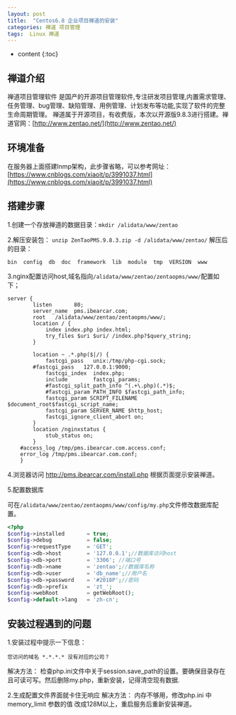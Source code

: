 ```yaml
---
layout: post
title:  "Centos6.8 企业项目禅道的安装"
categories: 禅道 项目管理 
tags:  Linux 禅道 
---
```


* content
{:toc}

## 禅道介绍
禅道项目管理软件 是国产的开源项目管理软件,专注研发项目管理,内置需求管理、任务管理、bug管理、缺陷管理、用例管理、计划发布等功能,实现了软件的完整生命周期管理。
禅道属于开源项目，有收费版，本次以开源版9.8.3进行搭建。禅道官网：[http://www.zentao.net/](http://www.zentao.net/)

## 环境准备

在服务器上面搭建lnmp架构，此步骤省略，可以参考网址：[https://www.cnblogs.com/xiaoit/p/3991037.html](https://www.cnblogs.com/xiaoit/p/3991037.html)

## 搭建步骤

1.创建一个存放禅道的数据目录：`mkdir /alidata/www/zentao`

2.解压安装包： `unzip ZenTaoPMS.9.8.3.zip -d /alidata/www/zentao/` 解压后的目录：

```
bin  config  db  doc  framework  lib  module  tmp  VERSION  www
```





3.nginx配置访问host,域名指向`/alidata/www/zentao/zentaopms/www/`配置如下；

```
server {
        listen       80;
        server_name  pms.ibearcar.com;
        root   /alidata/www/zentao/zentaopms/www/;
        location / {
            index index.php index.html;
            try_files $uri $uri/ /index.php?$query_string;
        }

        location ~ .*.php($|/) {
            fastcgi_pass   unix:/tmp/php-cgi.sock;
	    #fastcgi_pass   127.0.0.1:9000;
            fastcgi_index  index.php;
            include        fastcgi_params;
            #fastcgi_split_path_info ^(.+\.php)(.*)$;
            #fastcgi_param PATH_INFO $fastcgi_path_info;
            fastcgi_param SCRIPT_FILENAME $document_root$fastcgi_script_name;
            fastcgi_param SERVER_NAME $http_host;
            fastcgi_ignore_client_abort on;
        }
        location /nginxstatus {
            stub_status on;
        }
	#access_log /tmp/pms.ibearcar.com.access.conf;
	error_log /tmp/pms.ibearcar.com.conf;
    }
```

4.浏览器访问 http://pms.ibearcar.com/install.php 根据页面提示安装禅道。


5.配置数据库

可在`/alidata/www/zentao/zentaopms/www/config/my.php`文件修改数据库配置。
```php
<?php
$config->installed       = true;
$config->debug           = false;
$config->requestType     = 'GET';
$config->db->host        = '127.0.0.1';//数据库访问host
$config->db->port        = '3306'; //端口号
$config->db->name        = 'zentao';//数据库名称
$config->db->user        = 'db_name';//用户名
$config->db->password    = '#2018P';//密码
$config->db->prefix      = 'zt_';
$config->webRoot         = getWebRoot();
$config->default->lang   = 'zh-cn';

```

## 安装过程遇到的问题
1.安装过程中提示一下信息：
```
您访问的域名 *.*.*.* 没有对应的公司？
```
解决方法：
检查php.ini文件中关于session.save_path的设置。要确保目录存在且可读可写。然后删除my.php，重新安装，记得清空现有数据.

2.生成配置文件界面就卡住无响应
解决方法：
内存不够用，修改php.ini 中memory_limit 参数的值 改成128M以上，重启服务后重新安装禅道。



